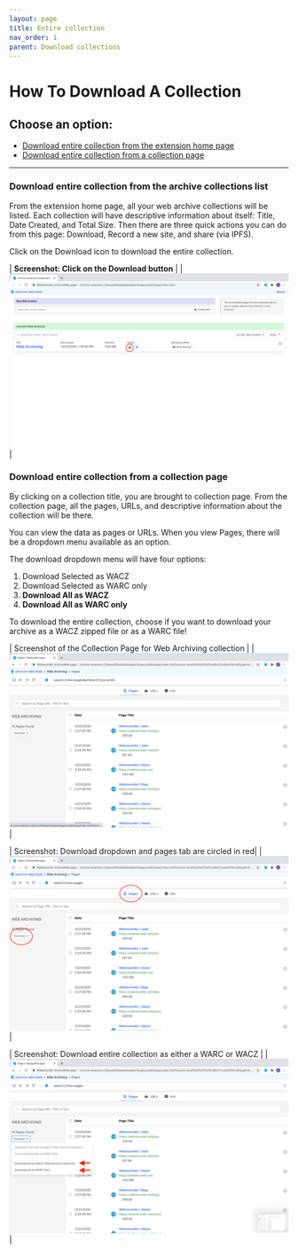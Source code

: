 ```yaml
---
layout: page
title: Entire collection
nav_order: 1
parent: Download collections
---
```

# How To Download A Collection

## Choose an option:
* [Download entire collection from the extension home page](#entire_collection_listing)
* [Download entire collection from a collection page](#entire_collection_page)

<hr>

### <a id="entire_collection_listing"> Download entire collection from the archive collections list</a>

From the extension home page, all your web archive collections will be listed. Each collection will have descriptive information about itself: Title, Date Created, and Total Size. 
Then there are three quick actions you can do from this page: Download, Record a new site, and share (via IPFS).

Click on the Download icon to download the entire collection.

| <b> Screenshot: Click on the Download button</b> |
| ![Download action](/assets/images/step3-download/download-actions.png)|


### <a id="entire_collection_page"> Download entire collection from a collection page</a>

By clicking on a collection title, you are brought to collection page. From the collection page, all the pages, URLs, and descriptive information about the collection will be there. 

You can view the data as pages or URLs. When you view Pages, there will be a dropdown menu available as an option.

The download dropdown menu will have four options: 
1. Download Selected as WACZ
2. Download Selected as WARC only
3. <b>Download All as WACZ </b>
4. <b>Download All as WARC only </b>

To download the entire collection, choose if you want to download your archive as a WACZ zipped file or as a WARC file!
<br>

| Screenshot of the Collection Page for Web Archiving collection |
|![Download collection](/assets/images/step3-download/download-collection.png)|


| Screenshot: Download dropdown and pages tab are circled in red|
| ![Download collection](/assets/images/step3-download/download-collection-1.png)|

| Screenshot: Download entire collection as either a WARC or WACZ |
|![Download collection](/assets/images/step3-download/download-collection-2.png)|



